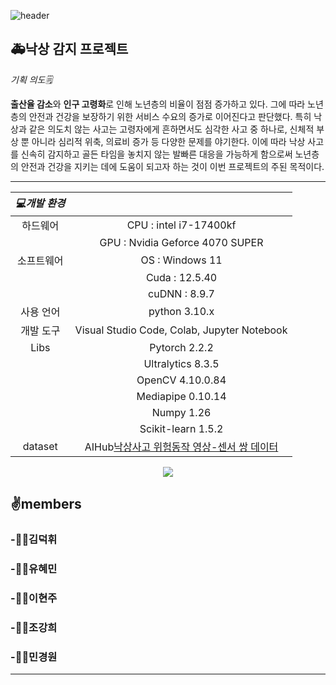 ![header](https://capsule-render.vercel.app/api?type=waving&color=auto&height=300&section=header&text=Fall_Detection%20&fontSize=90)

## **🚑낙상 감지 프로젝트**

*기획 의도🗒️*

  **출산율 감소**와 **인구 고령화**로 인해 노년층의 비율이 점점 증가하고 있다. 그에 따라 노년층의 안전과 건강을 보장하기 위한 서비스 수요의 증가로 이어진다고 판단했다. 특히 낙상과 같은 의도치 않는 사고는 고령자에게 흔하면서도 심각한 사고 중 하나로, 신체적 부상 뿐 아니라 심리적 위축, 의료비 증가 등 다양한 문제를 야기한다. 이에 따라 낙상 사고를 신속히 감지하고 골든 타임을 놓치지 않는 발빠른 대응을 가능하게 함으로써 노년층의 안전과 건강을 지키는 데에 도움이 되고자 하는 것이 이번 프로젝트의 주된 목적이다.

--------------------------  
<div align="center">
 
| *💻개발 환경*   |                                   |
|:-------------:|:---------------------------------:|
| 하드웨어      | CPU : intel i7-17400kf           |
|               | GPU : Nvidia Geforce 4070 SUPER   |
| 소프트웨어     | OS : Windows 11                   |
|               | Cuda : 12.5.40                    |
|               | cuDNN : 8.9.7                     |
| 사용 언어     | python 3.10.x                     |
| 개발 도구     | Visual Studio Code, Colab, Jupyter Notebook |
| Libs          | Pytorch 2.2.2                     |
|               | Ultralytics 8.3.5                 |
|               | OpenCV 4.10.0.84                 |
|               | Mediapipe 0.10.14                 |
|               | Numpy 1.26                        |
|               | Scikit-learn 1.5.2
|dataset        |AIHub[낙상사고 위험동작 영상-센서 쌍 데이터](https://www.aihub.or.kr/aihubdata/data/view.do?currMenu=115&topMenu=100&aihubDataSe=data&dataSetSn=71641)|
</div>

<p align="center">
<img src="https://github.com/user-attachments/assets/35a9b933-7fbc-4c8c-8752-f5ccf089d244">
</p>



## ✌️members
### -🙋‍♂️김덕휘

### -🙋‍♀️유혜민

### -👩‍💻이현주

### -👨‍💻조강희

### -🧑‍💻민경원

******
